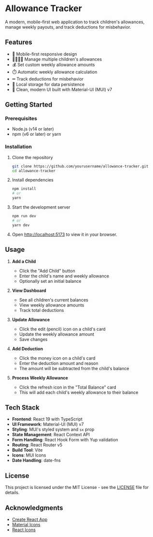 # Allowance Tracker

A modern, mobile-first web application to track children's allowances, manage weekly payouts, and track deductions for misbehavior.

## Features

- 📱 Mobile-first responsive design
- 👨‍👩‍👧‍👦 Manage multiple children's allowances
- 💰 Set custom weekly allowance amounts
- ⏱️ Automatic weekly allowance calculation
- ➖ Track deductions for misbehavior
- 💾 Local storage for data persistence
- 🎨 Clean, modern UI built with Material-UI (MUI) v7

## Getting Started

### Prerequisites

- Node.js (v14 or later)
- npm (v6 or later) or yarn

### Installation

1. Clone the repository
   ```bash
   git clone https://github.com/yourusername/allowance-tracker.git
   cd allowance-tracker
   ```

2. Install dependencies
   ```bash
   npm install
   # or
   yarn
   ```

3. Start the development server
   ```bash
   npm run dev
   # or
   yarn dev
   ```

4. Open [http://localhost:5173](http://localhost:5173) to view it in your browser.

## Usage

1. **Add a Child**
   - Click the "Add Child" button
   - Enter the child's name and weekly allowance
   - Optionally set an initial balance

2. **View Dashboard**
   - See all children's current balances
   - View weekly allowance amounts
   - Track total deductions

3. **Update Allowance**
   - Click the edit (pencil) icon on a child's card
   - Update the weekly allowance amount
   - Save changes

4. **Add Deduction**
   - Click the money icon on a child's card
   - Enter the deduction amount and reason
   - The amount will be subtracted from the child's balance

5. **Process Weekly Allowance**
   - Click the refresh icon in the "Total Balance" card
   - This will add each child's weekly allowance to their balance

## Tech Stack

- **Frontend**: React 19 with TypeScript
- **UI Framework**: Material-UI (MUI) v7
- **Styling**: MUI's styled system and `sx` prop
- **State Management**: React Context API
- **Form Handling**: React Hook Form with Yup validation
- **Routing**: React Router v5
- **Build Tool**: Vite
- **Icons**: MUI Icons
- **Date Handling**: date-fns

## License

This project is licensed under the MIT License - see the [LICENSE](LICENSE) file for details.

## Acknowledgments

- [Create React App](https://create-react-app.dev/)
- [Material Icons](https://mui.com/components/material-icons/)
- [React Icons](https://react-icons.github.io/react-icons/)
